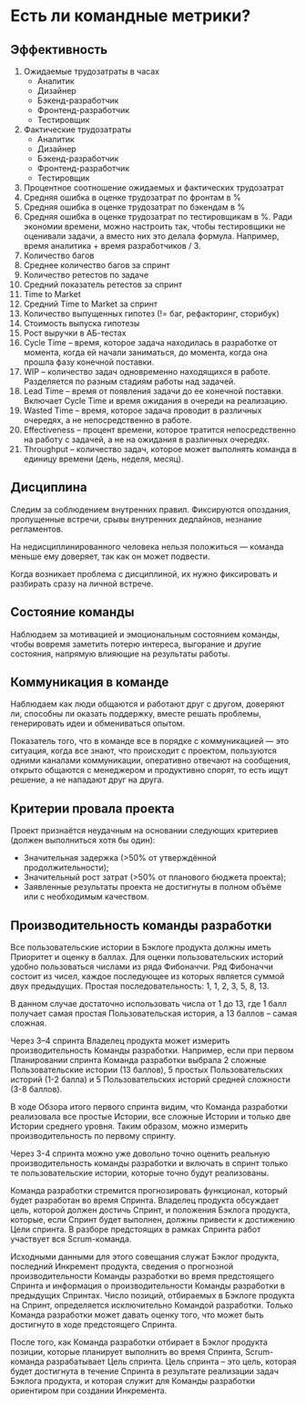 # Есть ли командные метрики?

## Эффективность
1. Ожидаемые трудозатраты в часах
   - Аналитик
   - Дизайнер
   - Бэкенд-разработчик
   - Фронтенд-разработчик
   - Тестировщик
2. Фактические трудозатраты
   - Аналитик
   - Дизайнер
   - Бэкенд-разработчик
   - Фронтенд-разработчик
   - Тестировщик
3. Процентное соотношение ожидаемых и фактических трудозатрат 
4. Средняя ошибка в оценке трудозатрат по фронтам в %
5. Средняя ошибка в оценке трудозатрат по бэкендам в %
6. Средняя ошибка в оценке трудозатрат по тестировщикам в %. Ради экономии времени, можно настроить так, чтобы тестировщики не оценивали задачи, а вместо них это делала формула. Например, время аналитика + время разработчиков / 3.
7. Количество багов
8. Среднее количество багов за спринт
9.  Количество ретестов по задаче
10. Средний показатель ретестов за спринт
11. Time to Market
12. Средний Time to Market за спринт 
13. Количество выпущенных гипотез (!= баг, рефакторинг, сторибук)
14. Стоимость выпуска гипотезы
15. Рост выручки в АБ-тестах
16. Cycle Time – время, которое задача находилась в разработке от момента, когда ей начали заниматься, до момента, когда она прошла фазу конечной поставки.
17. WIP – количество задач одновременно находящихся в работе. Разделяется по разным стадиям работы над задачей.
18. Lead Time – время от появления задачи до ее конечной поставки. Включает Cycle Time и время ожидания в очереди на реализацию.
19. Wasted Time – время, которое задача проводит в различных очередях, а не непосредственно в работе.
20. Effectiveness – процент времени, которое тратится непосредственно на работу с задачей, а не на ожидания в различных очередях.
21. Throughput – количество задач, которое может выполнять команда в единицу времени (день, неделя, месяц).

## Дисциплина

Следим за соблюдением внутренних правил. Фиксируются опоздания, пропущенные встречи, срывы внутренних дедлайнов, незнание регламентов.

На недисциплинированного человека нельзя положиться — команда меньше ему доверяет, так как он может подвести. 

Когда возникает проблема с дисциплиной, их нужно фиксировать и разбирать сразу на личной встрече.

## Состояние команды

Наблюдаем за мотивацией и эмоциональным состоянием команды, чтобы вовремя заметить потерю интереса, выгорание и другие состояния, напрямую влияющие на результаты работы.

## Коммуникация в команде

Наблюдаем как люди общаются и работают друг с другом, доверяют ли, способны ли оказать поддержку, вместе решать проблемы, генерировать идеи и обмениваться опытом.

Показатель того, что в команде все в порядке с коммуникацией — это ситуация, когда все знают, что происходит с проектом, пользуются одними каналами коммуникации, оперативно отвечают на сообщения, открыто общаются с менеджером и продуктивно спорят, то есть ищут решение, а не нападают друг на друга.

## Критерии провала проекта
Проект признаётся	неудачным на основании следующих критериев (должен выполниться хотя бы один):
- Значительная задержка (>50% от утверждённой продолжительности);
- Значительный рост затрат (>50% от планового бюджета проекта);
- Заявленные результаты проекта не достигнуты в полном объёме или с необходимым качеством.

## Производительность команды разработки
Все пользовательские истории в Бэклоге продукта должны иметь Приоритет и оценку в баллах.
Для оценки пользовательских историй удобно пользоваться числами из ряда Фибоначчи. Ряд Фибоначчи состоит из чисел, каждое последующее из которых является суммой двух предыдущих. Простая последовательность: 1, 1, 2, 3, 5, 8, 13.

В данном случае достаточно использовать числа от 1 до 13, где 1 балл получает самая простая Пользовательская история, а 13 баллов – самая сложная.

Через 3–4 спринта Владелец продукта может измерить производительность Команды разработки.
Например, если при первом Планировании спринта Команда разработки выбрала 2 сложные Пользовательские истории (13 баллов), 5 простых Пользовательских историй (1-2 балла) и 5 Пользовательских историй средней сложности (3-8 баллов).

В ходе Обзора итого первого спринта видим, что Команда разработки реализовала все простые Истории, все сложные Истории и только две Истории среднего уровня. Таким образом, можно измерить производительность по первому спринту.

Через 3-4 спринта можно уже довольно точно оценить реальную производительность команды разработки и включать в спринт только те пользовательские истории, которые точно будут реализованы.

Команда разработки стремится прогнозировать функционал, который будет разработан во время Спринта. Владелец продукта обсуждает цель, которой должен достичь Спринт, и положения Бэклога продукта, которые, если Спринт будет выполнен, должны привести к достижению Цели спринта. В разборе предстоящих в рамках Спринта работ участвует вся Scrum-команда.

Исходными данными для этого совещания служат Бэклог продукта, последний Инкремент продукта, сведения о прогнозной производительности Команды разработки во время предстоящего Спринта и информация о производительности Команды разработки в предыдущих Спринтах. Число позиций, отбираемых в Бэклоге продукта на Спринт, определяется исключительно Командой разработки. Только Команда разработки может давать оценку того, что может быть достигнуто в ходе предстоящего Спринта.

После того, как Команда разработки отбирает в Бэклог продукта позиции, которые планирует выполнить во время Спринта, Scrum-команда разрабатывает Цель спринта. Цель спринта – это цель, которая будет достигнута в течение Спринта в результате реализации задач Бэклога продукта, и которая служит для Команды разработки ориентиром при создании Инкремента.
